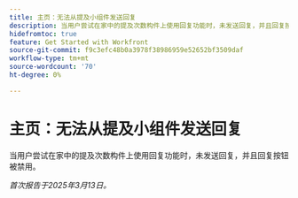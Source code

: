 ```yaml
---
title: 主页：无法从提及小组件发送回复
description: 当用户尝试在家中的提及次数构件上使用回复功能时，未发送回复，并且回复按钮被禁用。
hidefromtoc: true
feature: Get Started with Workfront
source-git-commit: f9c3efc48b0a3978f38986959e52652bf3509daf
workflow-type: tm+mt
source-wordcount: '70'
ht-degree: 0%

---
```



# 主页：无法从提及小组件发送回复

当用户尝试在家中的提及次数构件上使用回复功能时，未发送回复，并且回复按钮被禁用。

_首次报告于2025年3月13日。_
